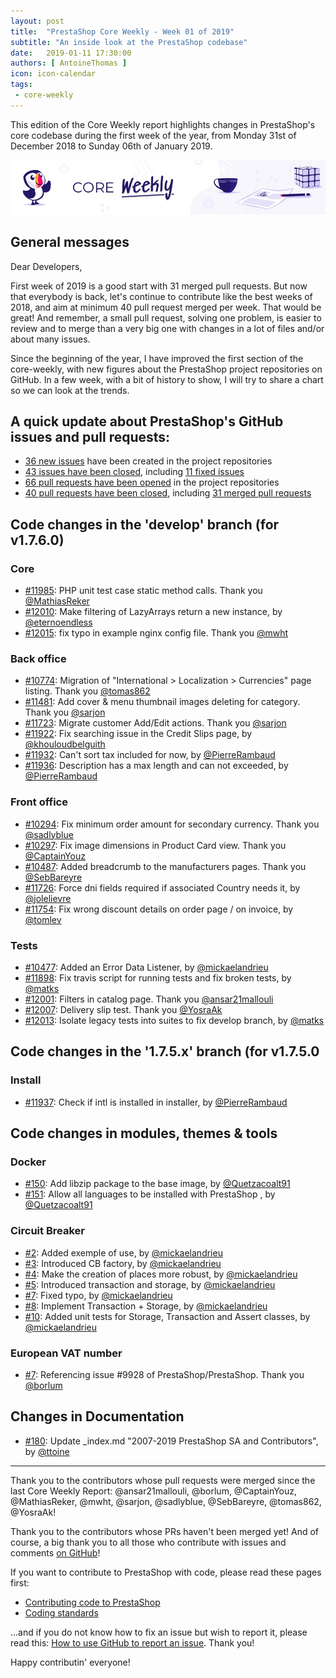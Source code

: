 ```yaml
---
layout: post
title:  "PrestaShop Core Weekly - Week 01 of 2019"
subtitle: "An inside look at the PrestaShop codebase"
date:   2019-01-11 17:30:00
authors: [ AntoineThomas ]
icon: icon-calendar
tags:
 - core-weekly
---
```


This edition of the Core Weekly report highlights changes in PrestaShop's core codebase during the first week of the year, from Monday 31st of December 2018 to Sunday 06th of January 2019.

![Core Weekly banner](/assets/images/2018/12/banner-core-weekly.jpg)


## General messages

Dear Developers,

First week of 2019 is a good start with 31 merged pull requests. But now that everybody is back, let's continue to contribute like the best weeks of 2018, and aim at minimum 40 pull request merged per week. That would be great! And remember, a small pull request, solving one problem, is easier to review and to merge than a very big one with changes in a lot of files and/or about many issues.

Since the beginning of the year, I have improved the first section of the core-weekly, with new figures about the PrestaShop project repositories on GitHub. In a few week, with a bit of history to show, I will try to share a chart so we can look at the trends.


## A quick update about PrestaShop's GitHub issues and pull requests:

- [36 new issues](https://github.com/search?q=org%3APrestaShop+is%3Apublic++-repo%3Aprestashop%2Fprestashop.github.io++is%3Aissue+created%3A2018-12-31..2019-01-06) have been created in the project repositories
- [43 issues have been closed](https://github.com/search?q=org%3APrestaShop+is%3Apublic++-repo%3Aprestashop%2Fprestashop.github.io++is%3Aissue+closed%3A2018-12-31..2019-01-06), including [11 fixed issues](https://github.com/search?q=org%3APrestaShop+is%3Apublic++-repo%3Aprestashop%2Fprestashop.github.io++is%3Aissue+label%3Afixed+closed%3A2018-12-31..2019-01-06)
- [66 pull requests have been opened](https://github.com/search?q=org%3APrestaShop+is%3Apublic++-repo%3Aprestashop%2Fprestashop.github.io++is%3Apr+created%3A2018-12-31..2019-01-06) in the project repositories
- [40 pull requests have been closed](https://github.com/search?q=org%3APrestaShop+is%3Apublic++-repo%3Aprestashop%2Fprestashop.github.io++is%3Apr+closed%3A2018-12-31..2019-01-06), including [31 merged pull requests](https://github.com/search?q=org%3APrestaShop+is%3Apublic++-repo%3Aprestashop%2Fprestashop.github.io++is%3Apr+merged%3A2018-12-31..2019-01-06)

## Code changes in the 'develop' branch (for v1.7.6.0)

### Core

* [#11985](https://github.com/PrestaShop/PrestaShop/pull/11985): PHP unit test case static method calls. Thank you [@MathiasReker](https://github.com/MathiasReker)
* [#12010](https://github.com/PrestaShop/PrestaShop/pull/12010): Make filtering of LazyArrays return a new instance, by [@eternoendless](https://github.com/eternoendless)
* [#12015](https://github.com/PrestaShop/PrestaShop/pull/12015): fix typo in example nginx config file. Thank you [@mwht](https://github.com/mwht)


### Back office

* [#10774](https://github.com/PrestaShop/PrestaShop/pull/10774): Migration of "International > Localization > Currencies" page listing. Thank you [@tomas862](https://github.com/tomas862)
* [#11481](https://github.com/PrestaShop/PrestaShop/pull/11481): Add cover & menu thumbnail images deleting for category. Thank you [@sarjon](https://github.com/sarjon)
* [#11723](https://github.com/PrestaShop/PrestaShop/pull/11723): Migrate customer Add/Edit actions. Thank you [@sarjon](https://github.com/sarjon)
* [#11922](https://github.com/PrestaShop/PrestaShop/pull/11922): Fix searching issue in the Credit Slips page, by [@khouloudbelguith](https://github.com/khouloudbelguith)
* [#11932](https://github.com/PrestaShop/PrestaShop/pull/11932): Can't sort tax included for now, by [@PierreRambaud](https://github.com/PierreRambaud)
* [#11936](https://github.com/PrestaShop/PrestaShop/pull/11936): Description has a max length and can not exceeded, by [@PierreRambaud](https://github.com/PierreRambaud)


### Front office

* [#10294](https://github.com/PrestaShop/PrestaShop/pull/10294): Fix minimum order amount for secondary currency. Thank you [@sadlyblue](https://github.com/sadlyblue)
* [#10297](https://github.com/PrestaShop/PrestaShop/pull/10297): Fix image dimensions in Product Card view. Thank you [@CaptainYouz](https://github.com/CaptainYouz)
* [#10487](https://github.com/PrestaShop/PrestaShop/pull/10487): Added breadcrumb to the manufacturers pages. Thank you [@SebBareyre](https://github.com/SebBareyre)
* [#11726](https://github.com/PrestaShop/PrestaShop/pull/11726): Force dni fields required if associated Country needs it, by [@jolelievre](https://github.com/jolelievre)
* [#11754](https://github.com/PrestaShop/PrestaShop/pull/11754): Fix wrong discount details on order page / on invoice, by [@tomlev](https://github.com/tomlev)


### Tests

* [#10477](https://github.com/PrestaShop/PrestaShop/pull/10477): Added an Error Data Listener, by [@mickaelandrieu](https://github.com/mickaelandrieu)
* [#11898](https://github.com/PrestaShop/PrestaShop/pull/11898): Fix travis script for running tests and fix broken tests, by [@matks](https://github.com/matks)
* [#12001](https://github.com/PrestaShop/PrestaShop/pull/12001): Filters in catalog page. Thank you [@ansar21mallouli](https://github.com/ansar21mallouli)
* [#12007](https://github.com/PrestaShop/PrestaShop/pull/12007): Delivery slip test. Thank you [@YosraAk](https://github.com/YosraAk)
* [#12013](https://github.com/PrestaShop/PrestaShop/pull/12013): Isolate legacy tests into suites to fix develop branch, by [@matks](https://github.com/matks)


## Code changes in the '1.7.5.x' branch (for v1.7.5.0

### Install

* [#11937](https://github.com/PrestaShop/PrestaShop/pull/11937): Check if intl is installed in installer, by [@PierreRambaud](https://github.com/PierreRambaud)


## Code changes in modules, themes & tools


### Docker

* [#150](https://github.com/PrestaShop/docker/pull/150): Add libzip package to the base image, by [@Quetzacoalt91](https://github.com/Quetzacoalt91)
* [#151](https://github.com/PrestaShop/docker/pull/151): Allow all languages to be installed with PrestaShop , by [@Quetzacoalt91](https://github.com/Quetzacoalt91)


### Circuit Breaker

* [#2](https://github.com/PrestaShop/circuit-breaker/pull/2): Added exemple of use, by [@mickaelandrieu](https://github.com/mickaelandrieu)
* [#3](https://github.com/PrestaShop/circuit-breaker/pull/3): Introduced CB factory, by [@mickaelandrieu](https://github.com/mickaelandrieu)
* [#4](https://github.com/PrestaShop/circuit-breaker/pull/4): Make the creation of places more robust, by [@mickaelandrieu](https://github.com/mickaelandrieu)
* [#5](https://github.com/PrestaShop/circuit-breaker/pull/5): Introduced transaction and storage, by [@mickaelandrieu](https://github.com/mickaelandrieu)
* [#7](https://github.com/PrestaShop/circuit-breaker/pull/7): Fixed typo, by [@mickaelandrieu](https://github.com/mickaelandrieu)
* [#8](https://github.com/PrestaShop/circuit-breaker/pull/8): Implement Transaction + Storage, by [@mickaelandrieu](https://github.com/mickaelandrieu)
* [#10](https://github.com/PrestaShop/circuit-breaker/pull/10): Added unit tests for Storage, Transaction and Assert classes, by [@mickaelandrieu](https://github.com/mickaelandrieu)


### European VAT number

* [#7](https://github.com/PrestaShop/vatnumber/pull/7): Referencing issue #9928 of PrestaShop/PrestaShop. Thank you [@borlum](https://github.com/borlum)


## Changes in Documentation

* [#180](https://github.com/PrestaShop/docs/pull/180): Update _index.md "2007-2019 PrestaShop SA and Contributors", by [@ttoine](https://github.com/ttoine)


<hr />

Thank you to the contributors whose pull requests were merged since the last Core Weekly Report: @ansar21mallouli, @borlum, @CaptainYouz, @MathiasReker, @mwht, @sarjon, @sadlyblue, @SebBareyre, @tomas862, @YosraAk!

Thank you to the contributors whose PRs haven't been merged yet! And of course, a big thank you to all those who contribute with issues and comments [on GitHub](https://github.com/PrestaShop/PrestaShop)!

If you want to contribute to PrestaShop with code, please read these pages first:

 * [Contributing code to PrestaShop](https://devdocs.prestashop.com/1.7/contribute/contribution-guidelines/)
 * [Coding standards](https://devdocs.prestashop.com/1.7/development/coding-standards/)

...and if you do not know how to fix an issue but wish to report it, please read this: [How to use GitHub to report an issue](https://devdocs.prestashop.com/1.7/contribute/contribute-reporting-issues/). Thank you!

Happy contributin' everyone!
